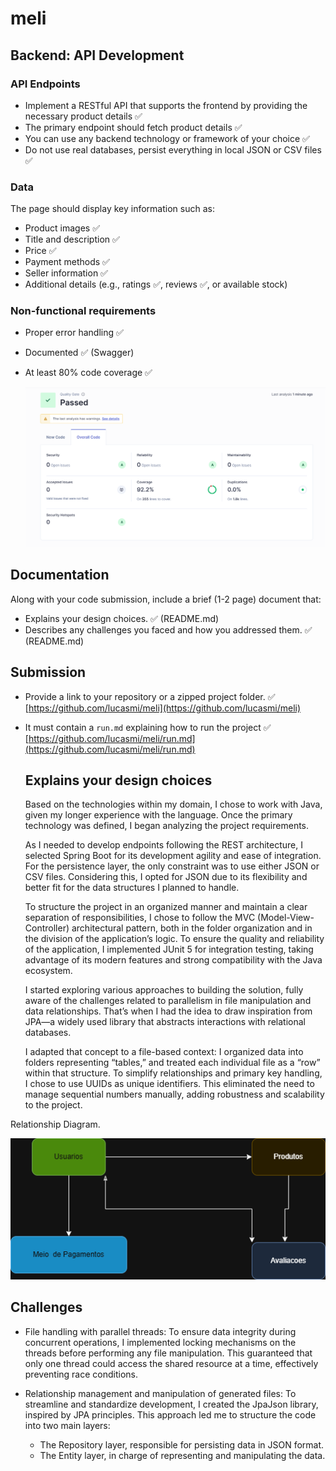 # meli

## Backend: API Development

### API Endpoints

- Implement a RESTful API that supports the frontend by providing the necessary product details ✅
- The primary endpoint should fetch product details ✅
- You can use any backend technology or framework of your choice ✅
- Do not use real databases, persist everything in local JSON or CSV files ✅

### Data
The page should display key information such as:
  - Product images ✅
  - Title and description ✅
  - Price ✅
  - Payment methods ✅
  - Seller information ✅
  - Additional details (e.g., ratings ✅, reviews ✅, or available stock)

### Non-functional requirements

- Proper error handling ✅
- Documented ✅ (Swagger)
- At least 80% code coverage ✅  
  
  ![Relatório Sonar](https://github.com/lucasmi/meli/blob/main/relatorioSonar.png)

## Documentation

Along with your code submission, include a brief (1-2 page) document that:

- Explains your design choices. ✅ (README.md)
- Describes any challenges you faced and how you addressed them. ✅ (README.md)

## Submission

- Provide a link to your repository or a zipped project folder. ✅  
  [https://github.com/lucasmi/meli](https://github.com/lucasmi/meli)
- It must contain a `run.md` explaining how to run the project ✅  
  [https://github.com/lucasmi/meli/run.md](https://github.com/lucasmi/meli/run.md)


  ## Explains your design choices  
  Based on the technologies within my domain, I chose to work with Java, given my longer experience with the language. Once the primary technology was defined, I began analyzing the project requirements.

  As I needed to develop endpoints following the REST architecture, I selected Spring Boot for its development agility and ease of integration. For the persistence layer, the only constraint was to use either JSON or CSV files. Considering this, I opted for JSON due to its flexibility and better fit for the data structures I planned to handle.

  To structure the project in an organized manner and maintain a clear separation of responsibilities, I chose to follow the MVC (Model-View-Controller) architectural pattern, both in the folder organization and in the division of the application’s logic. To ensure the quality and reliability of the application, I implemented JUnit 5 for integration testing, taking advantage of its modern features and strong compatibility with the Java ecosystem.

  I started exploring various approaches to building the solution, fully aware of the challenges related to parallelism in file manipulation and data relationships. That’s when I had the idea to draw inspiration from JPA—a widely used library that abstracts interactions with relational databases.

  I adapted that concept to a file-based context: I organized data into folders representing “tables,” and treated each individual file as a “row” within that structure. To simplify relationships and primary key handling, I chose to use UUIDs as unique identifiers. This eliminated the need to manage sequential numbers manually, adding robustness and scalability to the project.

Relationship Diagram.
    
  ![Diagrama](https://github.com/lucasmi/meli/blob/main/diagrama.png)

  ## Challenges
  - File handling with parallel threads: To ensure data integrity during concurrent operations, I implemented locking mechanisms on the threads before performing any file manipulation. This guaranteed that only one thread could access the shared resource at a time, effectively preventing race conditions.

  - Relationship management and manipulation of generated files: To streamline and standardize development, I created the JpaJson library, inspired by JPA principles. This approach led me to structure the code into two main layers:
    - The Repository layer, responsible for persisting data in JSON format.
    - The Entity layer, in charge of representing and manipulating the data.